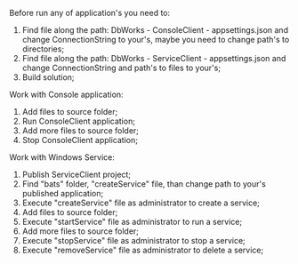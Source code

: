 Before run any of application's you need to:
1. Find file along the path: DbWorks - ConsoleClient - appsettings.json and change ConnectionString to your's, maybe you need to change path's to directories;
2. Find file along the path: DbWorks - ServiceClient - appsettings.json and change ConnectionString and path's to files to your's;
3. Build solution;

Work with Console application:
1. Add files to source folder;
2. Run ConsoleClient application;
3. Add more files to source folder;
4. Stop ConsoleClient application;

Work with Windows Service:
1. Publish ServiceClient project;
2. Find "bats" folder, "createService" file, than change path to your's published application;
3. Execute "createService" file as administrator to create a service;
4. Add files to source folder;
5. Execute "startService" file as administrator to run a service;
6. Add more files to source folder;
7. Execute "stopService" file as administrator to stop a service;
8. Execute "removeService" file as administrator to delete a service;
